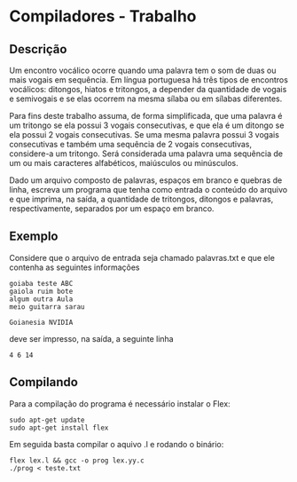 # Compiladores - Trabalho

## Descrição

Um encontro vocálico ocorre quando uma palavra tem o som de duas ou mais vogais em sequência. Em língua
portuguesa há três tipos de encontros vocálicos: ditongos, hiatos e tritongos, a depender da quantidade de
vogais e semivogais e se elas ocorrem na mesma sílaba ou em sílabas diferentes.

Para fins deste trabalho assuma, de forma simplificada, que uma palavra é um tritongo se ela possui 3 vogais
consecutivas, e que ela é um ditongo se ela possui 2 vogais consecutivas. Se uma mesma palavra possui 3 vogais
consecutivas e também uma sequência de 2 vogais consecutivas, considere-a um tritongo. Será considerada
uma palavra uma sequência de um ou mais caracteres alfabéticos, maiúsculos ou minúsculos.

Dado um arquivo composto de palavras, espaços em branco e quebras de linha, escreva um programa que
tenha como entrada o conteúdo do arquivo e que imprima, na saída, a quantidade de tritongos, ditongos e
palavras, respectivamente, separados por um espaço em branco.

## Exemplo

Considere que o arquivo de entrada seja chamado palavras.txt e que ele contenha as seguintes informações

```
goiaba teste ABC
gaiola ruim bote
algum outra Aula
meio guitarra sarau

Goianesia NVIDIA
```

deve ser impresso, na saída, a seguinte linha

```
4 6 14
```

## Compilando

Para a compilação do programa é necessário instalar o Flex:

```
sudo apt-get update
sudo apt-get install flex
```
Em seguida basta compilar o aquivo .l e rodando o binário:

```
flex lex.l && gcc -o prog lex.yy.c
./prog < teste.txt

```




